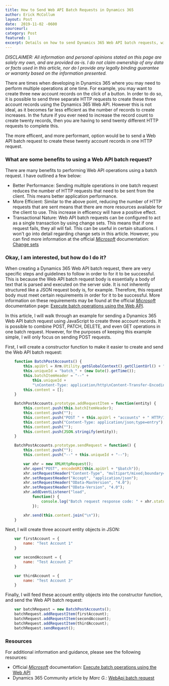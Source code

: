 ```yaml
---
title: How to Send Web API Batch Requests in Dynamics 365
author: Erick McCollum
layout: Post
date:  2019-11-02 -0600
sourceurl: 
category: Post
featured: 1
excerpt: Details on how to send Dynamics 365 Web API batch requests, with examples and sample code.
---
```


*DISCLAIMER: All information and personal opinions stated on this page are solely my own, and are provided as-is. I do not claim ownership of any data or facts used in this article, nor do I provide any legally binding guarantee or warranty based on the information presented.*

There are times when developing in Dynamics 365 where you may need to perform multiple operations at one time. For example, you may want to create three new account records on the click of a button. In order to do so, it is possible to send three separate HTTP requests to create these three account records using the Dynamics 365 Web API. However this is not ideal, as it becomes far less efficient as the number of records to create increases. In the future if you ever need to increase the record count to create twenty records, then you are having to send twenty different HTTP requests to complete this. 

The more efficent, and more performant, option would be to send a Web API batch request to create these twenty account records in one HTTP request.

### What are some benefits to using a Web API batch request?

There are many benefits to performing Web API operations using a batch request. I have outlined a few below:
- Better Performance: Sending multiple operations in one batch request reduces the number of HTTP requests that need to be sent from the client. This means better application performance. 
- More Efficient: Similar to the above point, reducing the number of HTTP requests that are sent means that there are more resources available for the client to use. This increase in efficency will have a positive effect.
- Transactional Nature: Web API batch requests can be configured to act as a single transaction by using change sets. This means that if one request fails, they all will fail. This can be useful in certain situations. I won't go into detail regarding change sets in this article. However, you can find more information at the official *[Microsoft](https://careers.microsoft.com/us/en/)* documentation: [Change sets](https://docs.microsoft.com/en-us/powerapps/developer/common-data-service/webapi/execute-batch-operations-using-web-api#change-sets)

### Okay, I am interested, but how do I do it?

When creating a Dynamics 365 Web API batch request, there are very specific steps and guidelines to follow in order to for it to be successful. This is because the Web API batch request body is essentially a body of text that is parsed and executed on the server side. It is not inherently structured like a JSON request body is, for example. Therefore, this request body must meet certain requirements in order for it to be successful. More information on these requirements may be found at the official *[Microsoft](https://careers.microsoft.com/us/en/)* documentation page: [Execute batch operations using the Web API](https://docs.microsoft.com/en-us/powerapps/developer/common-data-service/webapi/execute-batch-operations-using-web-api).

In this article, I will walk through an example for sending a Dynamics 365 Web API batch request using JavaScript to create three account records. It is possible to combine POST, PATCH, DELETE, and even GET operations in one batch request. However, for the purposes of keeping this example simple, I will only focus on sending POST requests.

First, I will create a constructor function to make it easier to create and send the Web API batch request:

```javascript
    function BatchPostAccounts() {
        this.apiUrl = Xrm.Utility.getGlobalContext().getClientUrl() + "api/data/v9.1/";
        this.uniqueId = "batch_" + (new Date().getTime());
        this.batchItemHeader = "--" + 
            this.uniqueId + 
            "\nContent-Type: application/http\nContent-Transfer-Encoding:binary";
        this.content = [];
    }

    BatchPostAccounts.prototype.addRequestItem = function(entity) {
        this.content.push(this.batchItemHeader);
        this.content.push("");
        this.content.push("POST " + this.apiUrl + "accounts" + " HTTP/1.1");
        this.content.push("Content-Type: application/json;type=entry");
        this.content.push("");
        this.content.push(JSON.stringify(entity));
    }

    BatchPostAccounts.prototype.sendRequest = function() {
        this.content.push("");
        this.content.push("--" + this.uniqueId + "--");

        var xhr = new XMLHttpRequest();
        xhr.open("POST", encodeURI(this.apiUrl + "$batch"));
        xhr.setRequestHeader("Content-Type", "multipart/mixed;boundary=" + this.uniqueId);
        xhr.setRequestHeader("Accept", "application/json");
        xhr.setRequestHeader("OData-MaxVersion", "4.0");
        xhr.setRequestHeader("OData-Version", "4.0");
        xhr.addEventListener("load", 
            function() { 
                console.log("Batch request response code: " + xhr.status); 
            });

        xhr.send(this.content.join("\n"));
    }
```

Next, I will create three account entity objects in JSON:

```javascript
    var firstAccount = {
        name: "Test Account 1"
    }

    var secondAccount = {
        name: "Test Account 2"
    }

    var thirdAccount = {
        name: "Test Account 3"
    }
```

Finally, I will feed these account entity objects into the constructor function, and send the Web API batch request:

```javascript
    var batchRequest = new BatchPostAccounts();
    batchRequest.addRequestItem(firstAccount);
    batchRequest.addRequestItem(secondAccount);
    batchRequest.addRequestItem(thirdAccount);
    batchRequest.sendRequest();
```

### Resources
For additional information and guidance, please see the following resources:
- Official *[Microsoft](https://careers.microsoft.com/us/en/)* documentation: [Execute batch operations using the Web API](https://docs.microsoft.com/en-us/powerapps/developer/common-data-service/webapi/execute-batch-operations-using-web-api)
- Dynamics 365 Community article by *Marc G.*: [WebApi batch request](https://community.dynamics.com/365/b/dynamics365blognl/posts/webapi-batch-request)